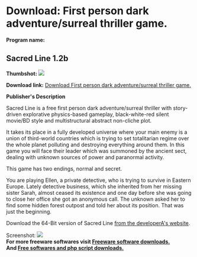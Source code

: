 # Download: First person dark adventure/surreal thriller game.

**Program name:**

## Sacred Line 1.2b

  
**Thumbshot:** ![](http://www.freewarefiles.com/screenshot/sacredline_md.jpg)   
  
**Download link:** [Download First person dark adventure/surreal thriller game.](http://freesoftwares.boysofts.com/Sacred-Line_program_85010.html)  
  


**Publisher's Description**  
  


Sacred Line is a free first person dark adventure/surreal thriller with story-driven explorative physics-based gameplay, black-white-red silent movie/BD style and multistructural abstract non-cliche plot. 

It takes its place in a fully developed universe where your main enemy is a union of third-world countries which is trying to set totalitarian regime over the whole planet polluting and destroying everything around them. In this game you will face their leader which was summoned by the ancient sect, dealing with unknown sources of power and paranormal activity.

This game has two endings, normal and secret. 

You are playing Ellen, a private detective, who is trying to survive in Eastern Europe. Lately detective business, which she inherited from her missing sister Sarah, almost ceased its existence and one day before she was going to close her office she got an anonymous call. The unknown asked her to find some hidden forest outpost and told her about its position. That was just the beginning.

Download the 64-Bit version of Sacred Line [from the developerA's website](http://sacredline.orgfree.com/).

  
  
Screenshot: ![](http://www.freewarefiles.com/screenshot/sacredline.jpg)   
**For more freeware softwares visit [Freeware software downloads.](http://freesoftwares.boysofts.com/)**   
**And [Free softwares and php script downloads.](http://www.boysofts.com/)**
